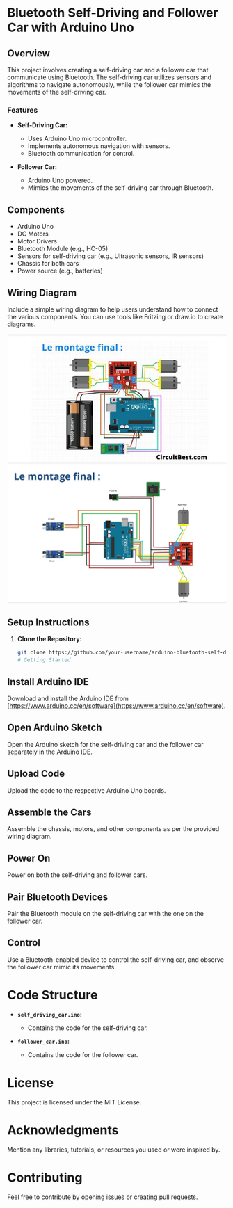 # Bluetooth Self-Driving and Follower Car with Arduino Uno

## Overview

This project involves creating a self-driving car and a follower car that communicate using Bluetooth. The self-driving car utilizes sensors and algorithms to navigate autonomously, while the follower car mimics the movements of the self-driving car.

### Features

- **Self-Driving Car:**
  - Uses Arduino Uno microcontroller.
  - Implements autonomous navigation with sensors.
  - Bluetooth communication for control.

- **Follower Car:**
  - Arduino Uno powered.
  - Mimics the movements of the self-driving car through Bluetooth.

## Components

- Arduino Uno
- DC Motors
- Motor Drivers
- Bluetooth Module (e.g., HC-05)
- Sensors for self-driving car (e.g., Ultrasonic sensors, IR sensors)
- Chassis for both cars
- Power source (e.g., batteries)

## Wiring Diagram

Include a simple wiring diagram to help users understand how to connect the various components. You can use tools like Fritzing or draw.io to create diagrams.

![Wiring Diagram](images/1.jpeg)
![Wiring Diagram](images/2.jpeg)

## Setup Instructions

1. **Clone the Repository:**
   ```bash
   git clone https://github.com/your-username/arduino-bluetooth-self-driving-car.git
   # Getting Started

## Install Arduino IDE

Download and install the Arduino IDE from [https://www.arduino.cc/en/software](https://www.arduino.cc/en/software).

## Open Arduino Sketch

Open the Arduino sketch for the self-driving car and the follower car separately in the Arduino IDE.

## Upload Code

Upload the code to the respective Arduino Uno boards.

## Assemble the Cars

Assemble the chassis, motors, and other components as per the provided wiring diagram.

## Power On

Power on both the self-driving and follower cars.

## Pair Bluetooth Devices

Pair the Bluetooth module on the self-driving car with the one on the follower car.

## Control

Use a Bluetooth-enabled device to control the self-driving car, and observe the follower car mimic its movements.

# Code Structure

- **`self_driving_car.ino`:**
  - Contains the code for the self-driving car.
  
- **`follower_car.ino`:**
  - Contains the code for the follower car.

# License

This project is licensed under the MIT License.

# Acknowledgments

Mention any libraries, tutorials, or resources you used or were inspired by.

# Contributing

Feel free to contribute by opening issues or creating pull requests.

